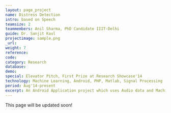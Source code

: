 ```yaml
---
layout: page_project
name: Distress Detection
intro: based on Speech
teamsize: 2
teammembers: Anil Sharma, PhD Candidate IIIT-Delhi
guide: Dr. Sanjit Kaul
projectimage: sample.png
_url: 
weight: 7
reference: 
code: 
category: Research
database: 
demo: 
special: Elevator Pitch, First Prize at Research Showcase'14
technology: Machine Learning, Android, PHP, Matlab, Signal Processing
period: Aug'14-present
excerpt: An Android Application project which uses Audio data and Machine Learning Algorithms to collect and analyse nearby data to detect distress activity in the surroundings. The project is currently in its testing phase, for which activity of 50-60 volunteers is being regularly monitored. Worked on Noise Cancellation in Android Phones during Audio Recording as a part of the project. The project also involves a MATLAB implementation of the the entire system and a php based dashboard to monitor and analyse the results.
---
```

This page will be updated soon!